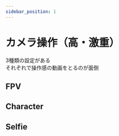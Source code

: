 ```yaml
---
sidebar_position: 1
---
```

# カメラ操作（高・激重）

3種類の設定がある  
それぞれで操作感の動画をとるのが面倒

## FPV

## Character

## Selfie